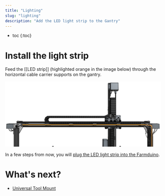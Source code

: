 ```yaml
---
title: "Lighting"
slug: "lighting"
description: "Add the LED light strip to the Gantry"
---
```


* toc
{:toc}


# Install the light strip

Feed the [[LED strip]] (highlighted orange in the image below) through the horizontal cable carrier supports on the gantry.

![lights](_images/lights.png)

In a few steps from now, you will [plug the LED light strip into the Farmduino](../electronics.md#step-2-connect-the-peripherals).

# What's next?

 * [Universal Tool Mount](../tools/utm.md)
